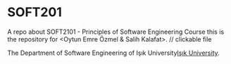 # SOFT201
A repo about SOFT2101 - Principles of Software Engineering Course 
this is the repository for <Oytun Emre Özmel & Salih Kalafat>.
// clickable file 

The Department of Software Engineering of Işık University[Işık University](https://www.isikun.edu.tr/akademik/muhendislik-fakultesi/bolumler-ve-programlar/bilgisayar-muhendisligi/programlar/lisans-programi/yazilim-muhendisligi ).
